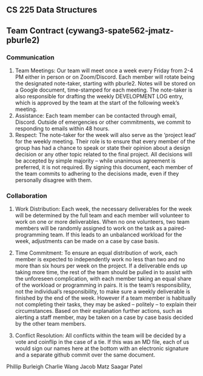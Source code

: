 ## CS 225 Data Structures 

## Team Contract (cywang3-spate562-jmatz-pburle2) 

### Communication

1. Team Meetings: Our team will meet once a week every Friday from 2-4 PM either in person or on Zoom/Discord. Each member will rotate being the designated note-taker, starting with pburle2. Notes will be stored on a Google document, time-stamped for each meeting. The note-taker is also responsible for drafting the weekly DEVELOPMENT LOG entry, which is approved by the team at the start of the following week’s meeting. 
2. 	Assistance: Each team member can be contacted through email, Discord. Outside of emergencies or other commitments, we commit to responding to emails within 48 hours. 
3.	Respect: The note-taker for the week will also serve as the ‘project lead’ for the weekly meeting. Their role is to ensure that every member of the group has had a chance to speak or state their opinion about a design decision or any other topic related to the final project. All decisions will be accepted by simple majority – while unanimous agreement is preferred, it is not required. By signing this document, each member of the team commits to adhering to the decisions made, even if they personally disagree with them. 

### Collaboration 

1. Work Distribution: Each week, the necessary deliverables for the week will be determined by the full team and each member will volunteer to work on one or more deliverables. When no one volunteers, two team members will be randomly assigned to work on the task as a paired-programming team. If this leads to an unbalanced workload for the week, adjustments can be made on a case by case basis. 

2. Time Commitment: To ensure an equal distribution of work, each member is expected to independently work no less than two and no more than six hours per week on the project. If a deliverable ends up taking more time, the rest of the team should be pulled in to assist with the unforeseen complication, with each member taking an equal share of the workload or programming in pairs. It is the team’s responsibility, not the individual’s responsibility, to make sure a weekly deliverable is finished by the end of the week. 
However if a team member is habitually not completing their tasks, they may be asked – politely – to explain their circumstances. Based on their explanation further actions, such as alerting a staff member, may be taken on a case by case basis decided by the other team members. 

3. Conflict Resolution: All conflicts within the team will be decided by a vote and coinflip in the case of a tie.
If this was an MD file, each of us would sign our names here at the bottom with an electronic signature and a separate github commit over the same document. 

Phillip Burleigh
Charlie Wang
Jacob Matz
Saagar Patel